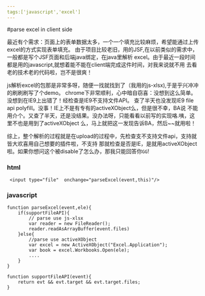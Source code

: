 ```yaml
---
tags:['javascript','excel']
---
```

#parse excel in client side

最近有个需求：页面上的表单数据太多，一个一个填充比较麻烦，希望能通过上传excel的方式实现表单填充。
由于项目比较老旧，用的JSF,在以前类似的需求中，一般都是写个JSF页面和后端java绑定，在java里解析
excel。由于最近一段时间都是用的javascript,就想着能不能在client端完成这件时间，对我来说就不用
去看老的技术老的代码啦，岂不是很爽！

js解析excel的包那是非常多呀，随便一找就找到了（我用的js-xlsx),于是乎兴冲冲的刷刷刷写了个demo。
chrome下非常顺利，心中暗自窃喜：没想到这么简单。没想到在IE9上出错了！经检查是IE9不支持文件API。
查了半天也没发现IE9 file api polyfill。没事！IE上不是有专有的activeXObject么，但是很不幸，BA说
不能用介个。又查了半天，还是没结果。没办法呀，只能看看以前写的实现咯.咦，这里不也是用到了activeXObject
么，马上就把这一发现告诉BA，然后~~就用啦！

综上，整个解析的过程就是在upload的过程中，先检查支不支持文件api，支持就皆大欢喜用自己想要的插件啦，不支持
那就检查是否是IE，是就用activeXObject啦。如果你想问这个被disable了怎么办，那我只能回答你`GG`!



### html
````
 <input type="file"  onchange="parseExcel(event,this)"/>
````

### javascript
````
function parseExcel(event,ele){
    if(supportFileAPI){
        // parse use js-xlsx
        var reader = new FileReader();
        reader.readAsArrayBuffer(event.files)
    }else{
        //parse use activeXObject
        var excel = new ActiveXObject("Excel.Application");
        var book = excel.Workbooks.Open(ele);
        ....
    }
}

function supportFileAPI(event){
    return evt && evt.target && evt.target.files;
}


````



